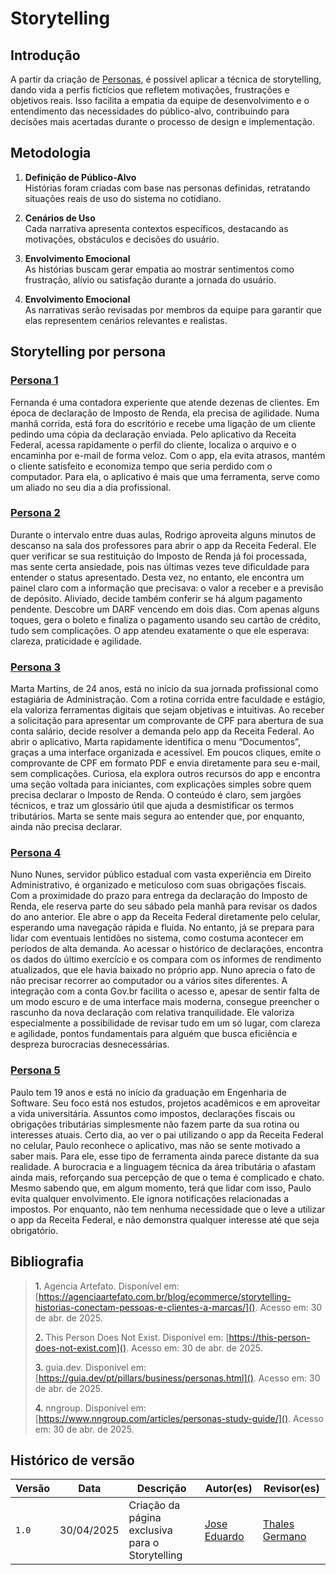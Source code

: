 # Storytelling 

## Introdução 

A partir da criação de [Personas](https://requisitos-de-software.github.io/2025.1-ReceitaFederal/elicitacao/personas/), é possível aplicar a técnica de storytelling, dando vida a perfis fictícios que refletem motivações, frustrações e objetivos reais. Isso facilita a empatia da equipe de desenvolvimento e o entendimento das necessidades do público-alvo, contribuindo para decisões mais acertadas durante o processo de design e implementação.

## Metodologia
1. **Definição de Público-Alvo**  
   Histórias foram criadas com base nas personas definidas, retratando situações reais de uso do sistema no cotidiano.

2. **Cenários de Uso**  
   Cada narrativa apresenta contextos específicos, destacando as motivações, obstáculos e decisões do usuário.

3. **Envolvimento Emocional**     
   As histórias buscam gerar empatia ao mostrar sentimentos como frustração, alívio ou satisfação durante a jornada do usuário.

3. **Envolvimento Emocional**     
   As narrativas serão revisadas por membros da equipe para garantir que elas representem cenários relevantes e realistas.

## Storytelling por persona

### [Persona 1](https://requisitos-de-software.github.io/2025.1-ReceitaFederal/elicitacao/personas/#persona-1)

Fernanda é uma contadora experiente que atende dezenas de clientes. Em época de declaração de Imposto de Renda, ela precisa de agilidade. Numa manhã corrida, está fora do escritório e recebe uma ligação de um cliente pedindo uma cópia da declaração enviada. Pelo aplicativo da Receita Federal, acessa rapidamente o perfil do cliente, localiza o arquivo e o encaminha por e-mail de forma veloz. Com o app, ela evita atrasos, mantém o cliente satisfeito e economiza tempo que seria perdido com o computador. Para ela, o aplicativo é mais que uma ferramenta, serve como um aliado no seu dia a dia profissional.

### [Persona 2](https://requisitos-de-software.github.io/2025.1-ReceitaFederal/elicitacao/personas/#persona-2)

Durante o intervalo entre duas aulas, Rodrigo aproveita alguns minutos de descanso na sala dos professores para abrir o app da Receita Federal. Ele quer verificar se sua restituição do Imposto de Renda já foi processada, mas sente certa ansiedade, pois nas últimas vezes teve dificuldade para entender o status apresentado. Desta vez, no entanto, ele encontra um painel claro com a informação que precisava: o valor a receber e a previsão de depósito. Aliviado, decide também conferir se há algum pagamento pendente. Descobre um DARF vencendo em dois dias. Com apenas alguns toques, gera o boleto e finaliza o pagamento usando seu cartão de crédito, tudo sem complicações. O app atendeu exatamente o que ele esperava: clareza, praticidade e agilidade.

### [Persona 3](https://requisitos-de-software.github.io/2025.1-ReceitaFederal/elicitacao/personas/#persona-3)

Marta Martins, de 24 anos, está no início da sua jornada profissional como estagiária de Administração. Com a rotina corrida entre faculdade e estágio, ela valoriza ferramentas digitais que sejam objetivas e intuitivas. Ao receber a solicitação para apresentar um comprovante de CPF para abertura de sua conta salário, decide resolver a demanda pelo app da Receita Federal.
Ao abrir o aplicativo, Marta rapidamente identifica o menu “Documentos”, graças a uma interface organizada e acessível. Em poucos cliques, emite o comprovante de CPF em formato PDF e envia diretamente para seu e-mail, sem complicações.
Curiosa, ela explora outros recursos do app e encontra uma seção voltada para iniciantes, com explicações simples sobre quem precisa declarar o Imposto de Renda. O conteúdo é claro, sem jargões técnicos, e traz um glossário útil que ajuda a desmistificar os termos tributários. Marta se sente mais segura ao entender que, por enquanto, ainda não precisa declarar.

### [Persona 4](https://requisitos-de-software.github.io/2025.1-ReceitaFederal/elicitacao/personas/#persona-4)

Nuno Nunes, servidor público estadual com vasta experiência em Direito Administrativo, é organizado e meticuloso com suas obrigações fiscais. Com a proximidade do prazo para entrega da declaração do Imposto de Renda, ele reserva parte do seu sábado pela manhã para revisar os dados do ano anterior.
Ele abre o app da Receita Federal diretamente pelo celular, esperando uma navegação rápida e fluida. No entanto, já se prepara para lidar com eventuais lentidões no sistema, como costuma acontecer em períodos de alta demanda. Ao acessar o histórico de declarações, encontra os dados do último exercício e os compara com os informes de rendimento atualizados, que ele havia baixado no próprio app.
Nuno aprecia o fato de não precisar recorrer ao computador ou a vários sites diferentes. A integração com a conta Gov.br facilita o acesso e, apesar de sentir falta de um modo escuro e de uma interface mais moderna, consegue preencher o rascunho da nova declaração com relativa tranquilidade. Ele valoriza especialmente a possibilidade de revisar tudo em um só lugar, com clareza e agilidade, pontos fundamentais para alguém que busca eficiência e despreza burocracias desnecessárias.

### [Persona 5](https://requisitos-de-software.github.io/2025.1-ReceitaFederal/elicitacao/personas/#persona-5)

Paulo tem 19 anos e está no início da graduação em Engenharia de Software. Seu foco está nos estudos, projetos acadêmicos e em aproveitar a vida universitária. Assuntos como impostos, declarações fiscais ou obrigações tributárias simplesmente não fazem parte da sua rotina ou interesses atuais.
Certo dia, ao ver o pai utilizando o app da Receita Federal no celular, Paulo reconhece o aplicativo, mas não se sente motivado a saber mais. Para ele, esse tipo de ferramenta ainda parece distante da sua realidade. A burocracia e a linguagem técnica da área tributária o afastam ainda mais, reforçando sua percepção de que o tema é complicado e chato.
Mesmo sabendo que, em algum momento, terá que lidar com isso, Paulo evita qualquer envolvimento. Ele ignora notificações relacionadas a impostos. Por enquanto, não tem nenhuma necessidade que o leve a utilizar o app da Receita Federal, e não demonstra qualquer interesse até que seja obrigatório.


## Bibliografia

> <a>1.</a> Agencia Artefato. Disponível em: [https://agenciaartefato.com.br/blog/ecommerce/storytelling-historias-conectam-pessoas-e-clientes-a-marcas/](). Acesso em: 30 de abr. de 2025.
>
> <a>2.</a> This Person Does Not Exist. Disponível em: [https://this-person-does-not-exist.com](). Acesso em: 30 de abr. de 2025.
>
> <a>3.</a> guia.dev. Disponível em: [https://guia.dev/pt/pillars/business/personas.html](). Acesso em: 30 de abr. de 2025.
>
> <a>4.</a> nngroup. Disponível em: [https://www.nngroup.com/articles/personas-study-guide/](). Acesso em: 30 de abr. de 2025.
>


## Histórico de versão
Versão |   Data  | Descrição | Autor(es) | Revisor(es)
------ | ---- | ------ | ---------- | ----------
`1.0` | 30/04/2025 | Criação da página exclusiva para o Storytelling | [Jose Eduardo](https://github.com/jevprado) | [Thales Germano](https://github.com/thalesgvl) |
